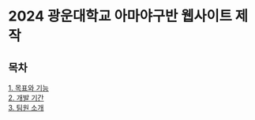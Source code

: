 # 2024 광운대학교 아마야구반 웹사이트 제작

## 목차
[1. 목표와 기능](#1-목표와-기능)   
[2. 개발 기간](#2-개발-기간)   
[3. 팀원 소개](#3-팀원-소개)   
